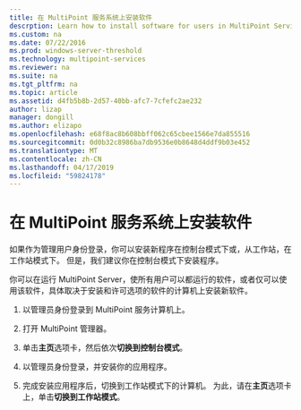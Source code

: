 ```yaml
---
title: 在 MultiPoint 服务系统上安装软件
descrption: Learn how to install software for users in MultiPoint Services
ms.custom: na
ms.date: 07/22/2016
ms.prod: windows-server-threshold
ms.technology: multipoint-services
ms.reviewer: na
ms.suite: na
ms.tgt_pltfrm: na
ms.topic: article
ms.assetid: d4fb5b8b-2d57-40bb-afc7-7cfefc2ae232
author: lizap
manager: dongill
ms.author: elizapo
ms.openlocfilehash: e68f8ac8b608bbff062c65cbee1566e7da855516
ms.sourcegitcommit: 0d0b32c8986ba7db9536e0b8648d4ddf9b03e452
ms.translationtype: MT
ms.contentlocale: zh-CN
ms.lasthandoff: 04/17/2019
ms.locfileid: "59824178"
---
```

# <a name="install-software-on-your-multipoint-services-system"></a>在 MultiPoint 服务系统上安装软件
如果作为管理用户身份登录，你可以安装新程序在控制台模式下或，从工作站，在工作站模式下。 但是，我们建议你在控制台模式下安装程序。  
  
你可以在运行 MultiPoint Server，使所有用户可以都运行的软件，或者仅可以使用该软件，具体取决于安装和许可选项的软件的计算机上安装新软件。  
   
1.  以管理员身份登录到 MultiPoint 服务计算机上。  
  
2.  打开 MultiPoint 管理器。  
  
3.  单击**主页**选项卡，然后依次**切换到控制台模式**。  
  
4.  以管理员身份登录，并安装你的应用程序。  
  
5.  完成安装应用程序后，切换到工作站模式下的计算机。 为此，请在**主页**选项卡上，单击**切换到工作站模式**。  